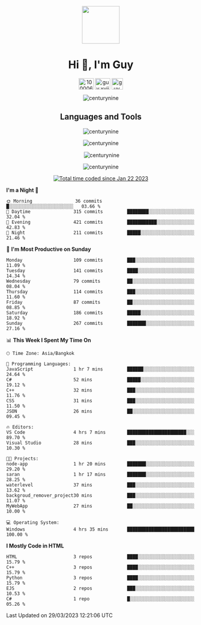 
<p align="center"> <img src="https://user-images.githubusercontent.com/109062980/213915698-3e79c409-24f8-4471-a5f8-e7a842ad3a0a.gif" width="100" /> </p>
 
<h1 align="center">Hi 👋, I'm Guy</h1>
<p align="center">
<a href="https://fb.com/100006608053988" target="blank"><img align="center" src="https://raw.githubusercontent.com/rahuldkjain/github-profile-readme-generator/master/src/images/icons/Social/facebook.svg" alt="100006608053988" height="30" width="40" /></a>
<a href="https://instagram.com/guy.xvii" target="blank"><img align="center" src="https://raw.githubusercontent.com/rahuldkjain/github-profile-readme-generator/master/src/images/icons/Social/instagram.svg" alt="guy.xvii" height="30" width="40" /></a>
<a href="mailto:liwlifeix@gmail.com" target="blank"><img align="center" src="https://user-images.githubusercontent.com/109062980/226533395-e26b601f-4b8f-456f-affd-55dc944b4149.png" alt="guy.xvii" height="30" width="30" /></a>
</p>

<p align="center"> <img src="https://komarev.com/ghpvc/?username=centurynine&label=Profile%20views&color=0e75b6&style=for-the-badge" alt="centurynine" /> </p>

<h2 align="center">Languages and Tools</h3>

<!-- https://skillicons.dev/ -->
<p align="center">
<img src="https://skillicons.dev/icons?i=html,css,js,bootstrap,jquery,figma,cloudflare,nodejs,php,java,c,cs,cpp,py,dart,flutter,firebase,androidstudio,git,github,linux,docker,kubernetes,sqlite,mysql,mongodb,postman,nginx,express,arduino" alt="centurynine" /> 
</p>
 
<p align="center"><img align="center" src="https://github-readme-stats.vercel.app/api/top-langs?username=centurynine&show_icons=true&locale=en&layout=compact&theme=" alt="centurynine" /></p>

<p align="center">&nbsp;<img align="center" src="https://github-readme-stats.vercel.app/api?username=centurynine&show_icons=true&locale=en&theme=" alt="centurynine" /></p>

<p align="center"><img align="center" src="https://github-readme-streak-stats.herokuapp.com/?user=centurynine&theme=" alt="centurynine" /></p>
<p align="center">
<a href="https://wakatime.com/@9ded98d1-6308-4a11-a75a-63f31fdc4e7a"><img src="https://wakatime.com/badge/user/9ded98d1-6308-4a11-a75a-63f31fdc4e7a.svg" alt="Total time coded since Jan 22 2023" /></a>
  
<!--START_SECTION:waka-->
**I'm a Night 🦉** 

```text
🌞 Morning                36 commits          █░░░░░░░░░░░░░░░░░░░░░░░░   03.66 % 
🌆 Daytime                315 commits         ████████░░░░░░░░░░░░░░░░░   32.04 % 
🌃 Evening                421 commits         ███████████░░░░░░░░░░░░░░   42.83 % 
🌙 Night                  211 commits         █████░░░░░░░░░░░░░░░░░░░░   21.46 % 
```
📅 **I'm Most Productive on Sunday** 

```text
Monday                   109 commits         ███░░░░░░░░░░░░░░░░░░░░░░   11.09 % 
Tuesday                  141 commits         ████░░░░░░░░░░░░░░░░░░░░░   14.34 % 
Wednesday                79 commits          ██░░░░░░░░░░░░░░░░░░░░░░░   08.04 % 
Thursday                 114 commits         ███░░░░░░░░░░░░░░░░░░░░░░   11.60 % 
Friday                   87 commits          ██░░░░░░░░░░░░░░░░░░░░░░░   08.85 % 
Saturday                 186 commits         █████░░░░░░░░░░░░░░░░░░░░   18.92 % 
Sunday                   267 commits         ███████░░░░░░░░░░░░░░░░░░   27.16 % 
```


📊 **This Week I Spent My Time On** 

```text
🕑︎ Time Zone: Asia/Bangkok

💬 Programming Languages: 
JavaScript               1 hr 7 mins         ██████░░░░░░░░░░░░░░░░░░░   24.64 % 
C#                       52 mins             █████░░░░░░░░░░░░░░░░░░░░   19.12 % 
C++                      32 mins             ███░░░░░░░░░░░░░░░░░░░░░░   11.76 % 
CSS                      31 mins             ███░░░░░░░░░░░░░░░░░░░░░░   11.50 % 
JSON                     26 mins             ██░░░░░░░░░░░░░░░░░░░░░░░   09.45 % 

🔥 Editors: 
VS Code                  4 hrs 7 mins        ██████████████████████░░░   89.70 % 
Visual Studio            28 mins             ███░░░░░░░░░░░░░░░░░░░░░░   10.30 % 

🐱‍💻 Projects: 
node-app                 1 hr 20 mins        ███████░░░░░░░░░░░░░░░░░░   29.20 % 
saran                    1 hr 17 mins        ███████░░░░░░░░░░░░░░░░░░   28.25 % 
waterlevel               37 mins             ███░░░░░░░░░░░░░░░░░░░░░░   13.62 % 
backgroud_remover_project30 mins             ███░░░░░░░░░░░░░░░░░░░░░░   11.07 % 
MyWebApp                 27 mins             ██░░░░░░░░░░░░░░░░░░░░░░░   10.00 % 

💻 Operating System: 
Windows                  4 hrs 35 mins       █████████████████████████   100.00 % 
```

**I Mostly Code in HTML** 

```text
HTML                     3 repos             ████░░░░░░░░░░░░░░░░░░░░░   15.79 % 
C++                      3 repos             ████░░░░░░░░░░░░░░░░░░░░░   15.79 % 
Python                   3 repos             ████░░░░░░░░░░░░░░░░░░░░░   15.79 % 
EJS                      2 repos             ███░░░░░░░░░░░░░░░░░░░░░░   10.53 % 
C#                       1 repo              █░░░░░░░░░░░░░░░░░░░░░░░░   05.26 % 
```




 Last Updated on 29/03/2023 12:21:06 UTC
<!--END_SECTION:waka-->
  
</p>

